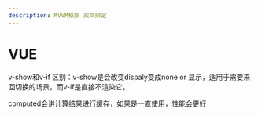 ```yaml
---
description: MVVM框架 双向绑定
---
```


# VUE

v-show和v-if 区别：v-show是会改变dispaly变成none or 显示，适用于需要来回切换的场景，而v-if是直接不渲染它。

computed会讲计算结果进行缓存，如果是一直使用，性能会更好



